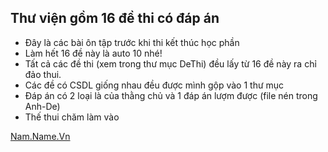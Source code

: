 ## Thư viện gồm 16 đề thi có đáp án

- Đây là các bài ôn tập trước khi thi kết thúc học phần
- Làm hết 16 đề này là auto 10 nhé!
- Tất cả các đề thi (xem trong thư mục DeThi) đều lấy từ 16 đề này ra chỉ đảo thui.
- Các đề có CSDL giống nhau đều được mình gộp vào 1 thư mục
- Đáp án có 2 loại là của thằng chủ và 1 đáp án lượm được (file nén trong Anh-De)
- Thế thui chăm làm vào

[Nam.Name.Vn](https://nam.name.vn/)